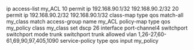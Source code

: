 


ip access-list my_ACL
  10 permit ip 192.168.90.1/32 192.168.90.2/32 
  20 permit ip 192.168.90.2/32 192.168.90.1/32 
class-map type qos match-all my_class
  match access-group name my_ACL
policy-map type qos my_policy
  class my_class
    set dscp 26
interface port-channel4
  switchport
  switchport mode trunk
  switchport trunk allowed vlan 1,26-27,60-61,69,90,97,405,1090
  service-policy type qos input my_policy
